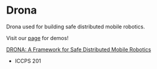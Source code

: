 # Drona
Drona used for building safe distributed mobile robotics.


Visit our [page](http://drona-org.github.io/Drona/) for demos!

[DRONA: A Framework for Safe Distributed Mobile Robotics](https://people.eecs.berkeley.edu/~ankush/Papers/drona.pdf)
- ICCPS 201

